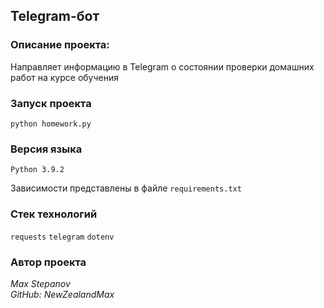 ## Telegram-бот

### Описание проекта:
Направляет информацию в Telegram о состоянии проверки домашних работ на курсе обучения

### Запуск проекта
```
python homework.py
```

### Версия языка
`Python 3.9.2`

Зависимости представлены в файле `requirements.txt`

### Стек технологий
`requests` `telegram` `dotenv`

### Автор проекта
_Max Stepanov_  
_GitHub: NewZealandMax_
